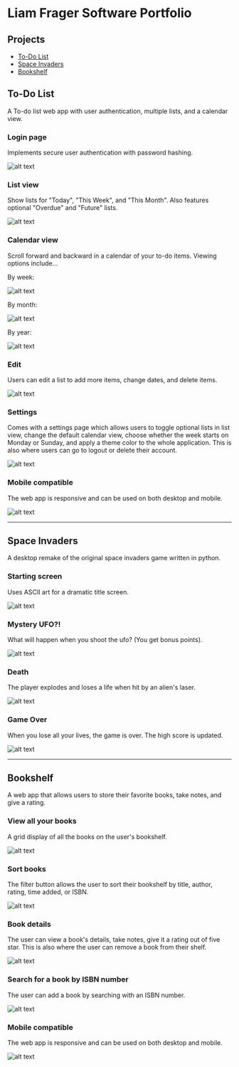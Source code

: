 # Liam Frager Software Portfolio

## Projects

- [To-Do List](#to-do-list)
- [Space Invaders](#space-invaders)
- [Bookshelf](#bookshelf)


## To-Do List
A To-do list web app with user authentication, multiple lists, and a calendar view.

### Login page
Implements secure user authentication with password hashing.

![alt text](./images/to-do-list/login.png)

### List view
Show lists for "Today", "This Week", and "This Month". Also features optional "Overdue" and "Future" lists.

![alt text](./images/to-do-list/lists.png)

### Calendar view
Scroll forward and backward in a calendar of your to-do items. Viewing options include...

By week:

![alt text](./images/to-do-list/week.png)

By month:

![alt text](./images/to-do-list/month.png)

By year:

![alt text](./images/to-do-list/year.png)

### Edit
Users can edit a list to add more items, change dates, and delete items.

![alt text](./images/to-do-list/edit.png)

### Settings
Comes with a settings page which allows users to toggle optional lists in list view, change the default calendar view, choose whether the week starts on Monday or Sunday, and apply a theme color to the whole application. This is also where users can go to logout or delete their account.

![alt text](./images/to-do-list/settings.png)

### Mobile compatible
The web app is responsive and can be used on both desktop and mobile.

![alt text](./images/to-do-list/mobile.png)

---

## Space Invaders
A desktop remake of the original space invaders game written in python.

### Starting screen
Uses ASCII art for a dramatic title screen.

![alt text](./images/space-invaders/start.png)

### Mystery UFO?!
What will happen when you shoot the ufo? (You get bonus points).

![alt text](./images/space-invaders/ufo.png)

### Death
The player explodes and loses a life when hit by an alien's laser.

![alt text](./images/space-invaders/death.png)

### Game Over
When you lose all your lives, the game is over. The high score is updated.

![alt text](./images/space-invaders/game_over.png)

---

## Bookshelf
A web app that allows users to store their favorite books, take notes, and give a rating.

### View all your books
A grid display of all the books on the user's bookshelf.

![alt text](./images/bookshelf/books.png)

### Sort books
The filter button allows the user to sort their bookshelf by title, author, rating, time added, or ISBN.

![alt text](./images/bookshelf/filter.png)

### Book details
The user can view a book's details, take notes, give it a rating out of five star. This is also where the user can remove a book from their shelf.

![alt text](./images/bookshelf/book.png)

### Search for a book by ISBN number
The user can add a book by searching with an ISBN number.

![alt text](./images/bookshelf/search.png)

### Mobile compatible
The web app is responsive and can be used on both desktop and mobile.

![alt text](./images/bookshelf/mobile.png)
